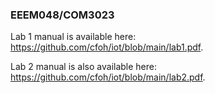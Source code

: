 ### EEEM048/COM3023

Lab 1 manual is available here: https://github.com/cfoh/iot/blob/main/lab1.pdf.

Lab 2 manual is also available here: https://github.com/cfoh/iot/blob/main/lab2.pdf.
